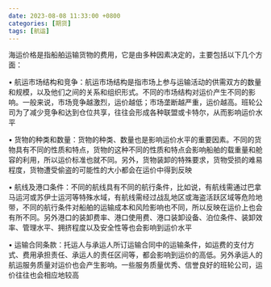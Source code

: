 ```yaml
---
date: 2023-08-08 11:33:00 +0800
categories: [期货]
tags: [航运]
---
```


海运价格是指船舶运输货物的费用，它是由多种因素决定的，主要包括以下几个方面：


•  航运市场结构和竞争：航运市场结构是指市场上参与运输活动的供需双方的数量和规模，以及他们之间的关系和组织形式。不同的市场结构对运价产生不同的影响。一般来说，市场竞争越激烈，运价越低；市场垄断越严重，运价越高。班轮公司为了减少竞争和达到仓位共享，往往会形成各种联盟或卡特尔，从而影响运价水平 

•  货物的种类和数量：货物的种类、数量也是影响运价水平的重要因素。不同的货物具有不同的性质和特点，货物的这种不同的性质和特点会影响船舶的载重量和舱容的利用，所以运价标准也就不同。另外，货物装卸的特殊要求，货物受损的难易程度，货物遭受偷盗的可能性的大小都会在运价中得到反映 

•  航线及港口条件：不同的航线具有不同的航行条件，比如说，有航线需通过巴拿马运河或苏伊士运河等特殊水域，有航线需经过战乱地区或海盗活跃区域等危险地带，不同的航行条件对船舶的运输成本和风险影响也不同，所以反映在运价上也会有所不同。另外港口的装卸费率、港口使用费、港口装卸设备、泊位条件、装卸效率、管理水平、拥挤程度以及安全性等也会影响到运价水平 

•  运输合同条款：托运人与承运人所订运输合同中的运输条件，如运费的支付方式、费用承担责任、承运人的责任区间等，都会影响到运价的高低。另外承运人的航运服务质量对运价也会产生影响。一些服务质量优秀、信誉良好的班轮公司，运价往往也会相应地较高 

